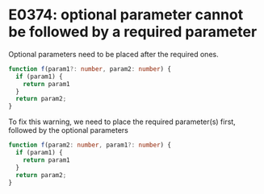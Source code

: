 # E0374: optional parameter cannot be followed by a required parameter

Optional parameters need to be placed after the required ones.

```typescript
function f(param1?: number, param2: number) {
  if (param1) {
    return param1
  }
  return param2;
}
```

To fix this warning, we need to place the required parameter(s) first, followed by the optional parameters

```typescript
function f(param2: number, param1?: number) {
  if (param1) {
    return param1
  }
  return param2;
}
```
